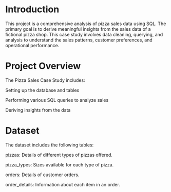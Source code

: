 # Introduction
This project is a comprehensive analysis of pizza sales data using SQL. The primary goal is to derive meaningful insights from the sales data of a fictional pizza shop. This case study involves data cleaning, querying, and analysis to understand the sales patterns, customer preferences, and operational performance.

# Project Overview
The Pizza Sales Case Study includes:

Setting up the database and tables

Performing various SQL queries to analyze sales

Deriving insights from the data

# Dataset
The dataset includes the following tables:

pizzas: Details of different types of pizzas offered.

pizza_types: Sizes available for each type of pizza.

orders: Details of customer orders.

order_details: Information about each item in an order.

